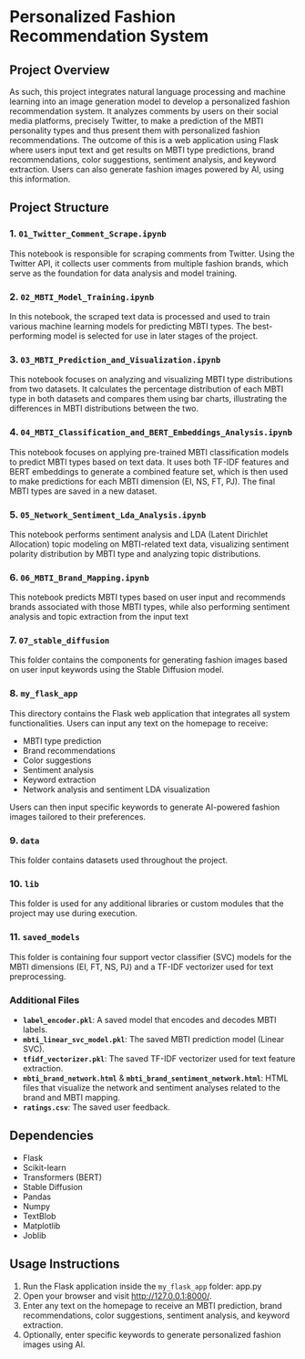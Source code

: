 # Personalized Fashion Recommendation System

## Project Overview

As such, this project integrates natural language processing and machine learning into an image generation model to develop a personalized fashion recommendation system. It analyzes comments by users on their social media platforms, precisely Twitter, to make a prediction of the MBTI personality types and thus present them with personalized fashion recommendations. The outcome of this is a web application using Flask where users input text and get results on MBTI type predictions, brand recommendations, color suggestions, sentiment analysis, and keyword extraction. Users can also generate fashion images powered by AI, using this information.

## Project Structure

### 1. `01_Twitter_Comment_Scrape.ipynb`
This notebook is responsible for scraping comments from Twitter. Using the Twitter API, it collects user comments from multiple fashion brands, which serve as the foundation for data analysis and model training.

### 2. `02_MBTI_Model_Training.ipynb`
In this notebook, the scraped text data is processed and used to train various machine learning models for predicting MBTI types. The best-performing model is selected for use in later stages of the project.

### 3. `03_MBTI_Prediction_and_Visualization.ipynb`
This notebook focuses on analyzing and visualizing MBTI type distributions from two datasets. It calculates the percentage distribution of each MBTI type in both datasets and compares them using bar charts, illustrating the differences in MBTI distributions between the two.

### 4. `04_MBTI_Classification_and_BERT_Embeddings_Analysis.ipynb`
This notebook focuses on applying pre-trained MBTI classification models to predict MBTI types based on text data. It uses both TF-IDF features and BERT embeddings to generate a combined feature set, which is then used to make predictions for each MBTI dimension (EI, NS, FT, PJ). The final MBTI types are saved in a new dataset.

### 5. `05_Network_Sentiment_Lda_Analysis.ipynb`
This notebook performs sentiment analysis and LDA (Latent Dirichlet Allocation) topic modeling on MBTI-related text data, visualizing sentiment polarity distribution by MBTI type and analyzing topic distributions. ​

### 6. `06_MBTI_Brand_Mapping.ipynb`
This notebook predicts MBTI types based on user input and recommends brands associated with those MBTI types, while also performing sentiment analysis and topic extraction from the input text

### 7. `07_stable_diffusion`
This folder contains the components for generating fashion images based on user input keywords using the Stable Diffusion model.

### 8. `my_flask_app`
This directory contains the Flask web application that integrates all system functionalities. Users can input any text on the homepage to receive:
- MBTI type prediction
- Brand recommendations
- Color suggestions
- Sentiment analysis
- Keyword extraction
- Network analysis and sentiment LDA visualization

Users can then input specific keywords to generate AI-powered fashion images tailored to their preferences.

### 9. `data`
This folder contains datasets used throughout the project. 
  
### 10. `lib`
This folder is used for any additional libraries or custom modules that the project may use during execution.

### 11. `saved_models`
This folder is containing four support vector classifier (SVC) models for the MBTI dimensions (EI, FT, NS, PJ) and a TF-IDF vectorizer used for text preprocessing.

### Additional Files
- **`label_encoder.pkl`**: A saved model that encodes and decodes MBTI labels.
- **`mbti_linear_svc_model.pkl`**: The saved MBTI prediction model (Linear SVC).
- **`tfidf_vectorizer.pkl`**: The saved TF-IDF vectorizer used for text feature extraction.
- **`mbti_brand_network.html`** & **`mbti_brand_sentiment_network.html`**: HTML files that visualize the network and sentiment analyses related to the brand and MBTI mapping.
- **`ratings.csv`**: The saved user feedback.

## Dependencies
- Flask
- Scikit-learn
- Transformers (BERT)
- Stable Diffusion
- Pandas
- Numpy
- TextBlob
- Matplotlib
- Joblib

## Usage Instructions
1. Run the Flask application inside the `my_flask_app` folder: app.py
2. Open your browser and visit http://127.0.0.1:8000/.
3. Enter any text on the homepage to receive an MBTI prediction, brand recommendations, color suggestions, sentiment analysis, and keyword extraction.
4. Optionally, enter specific keywords to generate personalized fashion images using AI.
